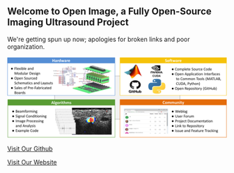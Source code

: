 ## Welcome to Open Image, a Fully Open-Source Imaging Ultrasound Project

We're getting spun up now; apologies for broken links and poor organization.

![alt text](img/OpenImage.png "Open Image Concept")

[Visit Our Github](https://github.com/open-ultrasound)

[Visit Our Website](https://www.open-image.org/)
